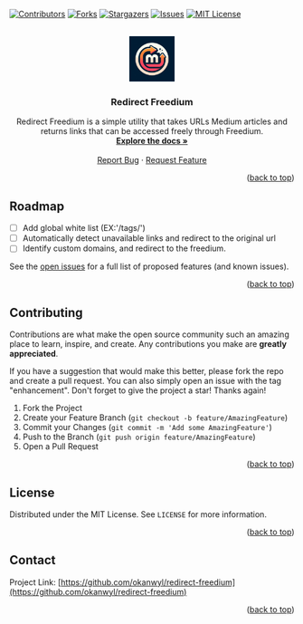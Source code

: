 
<a id="readme-top"></a>

[![Contributors][contributors-shield]][contributors-url]
[![Forks][forks-shield]][forks-url]
[![Stargazers][stars-shield]][stars-url]
[![Issues][issues-shield]][issues-url]
[![MIT License][license-shield]][license-url]

<!-- PROJECT LOGO -->
<br />
<div align="center">
  <a href="https://github.com/okanwyl/redirect-freedium">
    <img src="img/icon-full.png" alt="Logo" width="80" height="80">
  </a>

<h3 align="center">Redirect Freedium</h3>

  <p align="center">
    Redirect Freedium is a simple utility that takes URLs Medium articles and returns links that can be accessed freely through Freedium.
    <br />
    <a href="https://github.com/okanwyl/redirect-freedium"><strong>Explore the docs »</strong></a>
    <br />
    <br />
    <a href="https://github.com/okanwyl/redirect-freedium/issues/new?labels=bug&template=bug-report---.md">Report Bug</a>
    ·
    <a href="https://github.com/okanwyl/redirect-freedium/issues/new?labels=enhancement&template=feature-request---.md">Request Feature</a>
  </p>
</div>


<p align="right">(<a href="#readme-top">back to top</a>)</p>

<!-- ROADMAP -->
## Roadmap

* [ ] Add global white list (EX:'/tags/')
* [ ] Automatically detect unavailable links and redirect to the original url
* [ ] Identify custom domains, and redirect to the freedium.

See the [open issues](https://github.com/okanwyl/redirect-freedium/issues) for a full list of proposed features (and known issues).

<p align="right">(<a href="#readme-top">back to top</a>)</p>

<!-- CONTRIBUTING -->
## Contributing

Contributions are what make the open source community such an amazing place to learn, inspire, and create. Any contributions you make are **greatly appreciated**.

If you have a suggestion that would make this better, please fork the repo and create a pull request. You can also simply open an issue with the tag "enhancement".
Don't forget to give the project a star! Thanks again!

1. Fork the Project
2. Create your Feature Branch (`git checkout -b feature/AmazingFeature`)
3. Commit your Changes (`git commit -m 'Add some AmazingFeature'`)
4. Push to the Branch (`git push origin feature/AmazingFeature`)
5. Open a Pull Request

<p align="right">(<a href="#readme-top">back to top</a>)</p>

<!-- LICENSE -->
## License

Distributed under the MIT License. See `LICENSE` for more information.

<p align="right">(<a href="#readme-top">back to top</a>)</p>

<!-- CONTACT -->
## Contact

Project Link: [https://github.com/okanwyl/redirect-freedium](https://github.com/okanwyl/redirect-freedium)

<p align="right">(<a href="#readme-top">back to top</a>)</p>


[contributors-shield]: https://img.shields.io/github/contributors/okanwyl/redirect-freedium.svg?style=for-the-badge
[contributors-url]: https://github.com/okanwyl/redirect-freedium/graphs/contributors
[forks-shield]: https://img.shields.io/github/forks/okanwyl/redirect-freedium.svg?style=for-the-badge
[forks-url]: https://github.com/okanwyl/redirect-freedium/network/members
[stars-shield]: https://img.shields.io/github/stars/okanwyl/redirect-freedium.svg?style=for-the-badge
[stars-url]: https://github.com/okanwyl/redirect-freedium/stargazers
[issues-shield]: https://img.shields.io/github/issues/okanwyl/redirect-freedium.svg?style=for-the-badge
[issues-url]: https://github.com/okanwyl/redirect-freedium/issues
[license-shield]: https://img.shields.io/github/license/okanwyl/redirect-freedium.svg?style=for-the-badge
[license-url]: https://github.com/okanwyl/redirect-freedium/blob/master/LICENSE
